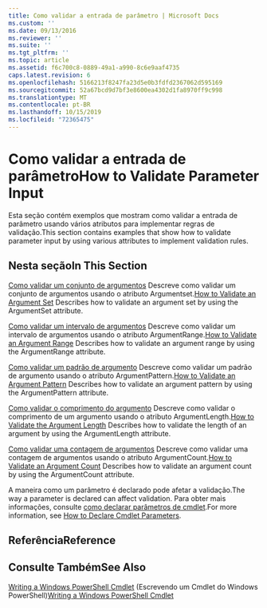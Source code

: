 ```yaml
---
title: Como validar a entrada de parâmetro | Microsoft Docs
ms.custom: ''
ms.date: 09/13/2016
ms.reviewer: ''
ms.suite: ''
ms.tgt_pltfrm: ''
ms.topic: article
ms.assetid: f6c700c8-0889-49a1-a990-8c6e9aaf4735
caps.latest.revision: 6
ms.openlocfilehash: 5166213f8247fa23d5e0b3fdfd2367062d595169
ms.sourcegitcommit: 52a67bcd9d7bf3e8600ea4302d1fa8970ff9c998
ms.translationtype: MT
ms.contentlocale: pt-BR
ms.lasthandoff: 10/15/2019
ms.locfileid: "72365475"
---
```

# <a name="how-to-validate-parameter-input"></a><span data-ttu-id="298aa-102">Como validar a entrada de parâmetro</span><span class="sxs-lookup"><span data-stu-id="298aa-102">How to Validate Parameter Input</span></span>

<span data-ttu-id="298aa-103">Esta seção contém exemplos que mostram como validar a entrada de parâmetro usando vários atributos para implementar regras de validação.</span><span class="sxs-lookup"><span data-stu-id="298aa-103">This section contains examples that show how to validate parameter input by using various attributes to implement validation rules.</span></span>

## <a name="in-this-section"></a><span data-ttu-id="298aa-104">Nesta seção</span><span class="sxs-lookup"><span data-stu-id="298aa-104">In This Section</span></span>

<span data-ttu-id="298aa-105">[Como validar um conjunto de argumentos](./how-to-validate-an-argument-set.md) Descreve como validar um conjunto de argumentos usando o atributo Argumentset.</span><span class="sxs-lookup"><span data-stu-id="298aa-105">[How to Validate an Argument Set](./how-to-validate-an-argument-set.md) Describes how to validate an argument set by using the ArgumentSet attribute.</span></span>

<span data-ttu-id="298aa-106">[Como validar um intervalo de argumentos](./how-to-validate-an-argument-range.md) Descreve como validar um intervalo de argumentos usando o atributo ArgumentRange.</span><span class="sxs-lookup"><span data-stu-id="298aa-106">[How to Validate an Argument Range](./how-to-validate-an-argument-range.md) Describes how to validate an argument range by using the ArgumentRange attribute.</span></span>

<span data-ttu-id="298aa-107">[Como validar um padrão de argumento](./how-to-validate-an-argument-pattern.md) Descreve como validar um padrão de argumento usando o atributo ArgumentPattern.</span><span class="sxs-lookup"><span data-stu-id="298aa-107">[How to Validate an Argument Pattern](./how-to-validate-an-argument-pattern.md) Describes how to validate an argument pattern by using the ArgumentPattern attribute.</span></span>

<span data-ttu-id="298aa-108">[Como validar o comprimento do argumento](./how-to-validate-the-argument-length.md) Descreve como validar o comprimento de um argumento usando o atributo ArgumentLength.</span><span class="sxs-lookup"><span data-stu-id="298aa-108">[How to Validate the Argument Length](./how-to-validate-the-argument-length.md) Describes how to validate the length of an argument by using the ArgumentLength attribute.</span></span>

<span data-ttu-id="298aa-109">[Como validar uma contagem de argumentos](./how-to-validate-an-argument-count.md) Descreve como validar uma contagem de argumentos usando o atributo ArgumentCount.</span><span class="sxs-lookup"><span data-stu-id="298aa-109">[How to Validate an Argument Count](./how-to-validate-an-argument-count.md) Describes how to validate an argument count by using the ArgumentCount attribute.</span></span>

<span data-ttu-id="298aa-110">A maneira como um parâmetro é declarado pode afetar a validação.</span><span class="sxs-lookup"><span data-stu-id="298aa-110">The way a parameter is declared can affect validation.</span></span> <span data-ttu-id="298aa-111">Para obter mais informações, consulte [como declarar parâmetros de cmdlet](./how-to-declare-cmdlet-parameters.md).</span><span class="sxs-lookup"><span data-stu-id="298aa-111">For more information, see [How to Declare Cmdlet Parameters](./how-to-declare-cmdlet-parameters.md).</span></span>

## <a name="reference"></a><span data-ttu-id="298aa-112">Referência</span><span class="sxs-lookup"><span data-stu-id="298aa-112">Reference</span></span>

## <a name="see-also"></a><span data-ttu-id="298aa-113">Consulte Também</span><span class="sxs-lookup"><span data-stu-id="298aa-113">See Also</span></span>

<span data-ttu-id="298aa-114">[Writing a Windows PowerShell Cmdlet](./writing-a-windows-powershell-cmdlet.md) (Escrevendo um Cmdlet do Windows PowerShell)</span><span class="sxs-lookup"><span data-stu-id="298aa-114">[Writing a Windows PowerShell Cmdlet](./writing-a-windows-powershell-cmdlet.md)</span></span>
